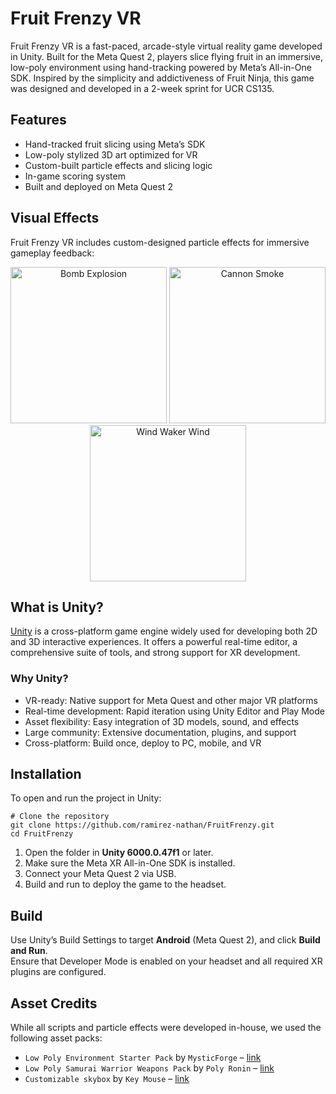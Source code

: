 # Fruit Frenzy VR

Fruit Frenzy VR is a fast-paced, arcade-style virtual reality game developed in Unity. Built for the Meta Quest 2, players slice flying fruit in an immersive, low-poly environment using hand-tracking powered by Meta’s All-in-One SDK. Inspired by the simplicity and addictiveness of Fruit Ninja, this game was designed and developed in a 2-week sprint for UCR CS135.

## Features

- Hand-tracked fruit slicing using Meta’s SDK
- Low-poly stylized 3D art optimized for VR
- Custom-built particle effects and slicing logic
- In-game scoring system
- Built and deployed on Meta Quest 2

## Visual Effects

Fruit Frenzy VR includes custom-designed particle effects for immersive gameplay feedback:

<p align="center">
  <img src="BombExplosion.gif" alt="Bomb Explosion" width="250"/>
  <img src="CannonSmoke.gif" alt="Cannon Smoke" width="250"/>
  <img src="WindwakerWind.gif" alt="Wind Waker Wind" width="250"/>
</p>

## What is Unity?

[Unity](https://unity.com/) is a cross-platform game engine widely used for developing both 2D and 3D interactive experiences. It offers a powerful real-time editor, a comprehensive suite of tools, and strong support for XR development.

### Why Unity?

- VR-ready: Native support for Meta Quest and other major VR platforms  
- Real-time development: Rapid iteration using Unity Editor and Play Mode  
- Asset flexibility: Easy integration of 3D models, sound, and effects  
- Large community: Extensive documentation, plugins, and support  
- Cross-platform: Build once, deploy to PC, mobile, and VR

## Installation

To open and run the project in Unity:
```
# Clone the repository
git clone https://github.com/ramirez-nathan/FruitFrenzy.git
cd FruitFrenzy
```
1. Open the folder in **Unity 6000.0.47f1** or later.  
2. Make sure the Meta XR All-in-One SDK is installed.  
3. Connect your Meta Quest 2 via USB.  
4. Build and run to deploy the game to the headset.

## Build

Use Unity’s Build Settings to target **Android** (Meta Quest 2), and click **Build and Run**.  
Ensure that Developer Mode is enabled on your headset and all required XR plugins are configured.

## Asset Credits

While all scripts and particle effects were developed in-house, we used the following asset packs:

- `Low Poly Environment Starter Pack` by `MysticForge` – [link](https://assetstore.unity.com/packages/3d/environments/low-poly-environment-starter-pack-228606)
- `Low Poly Samurai Warrior Weapons Pack` by `Poly Ronin` – [link](https://assetstore.unity.com/packages/3d/props/weapons/low-poly-samurai-warrior-weapons-pack-310630)
- `Customizable skybox` by `Key Mouse` – [link](https://assetstore.unity.com/packages/2d/textures-materials/sky/customizable-skybox-174576)
